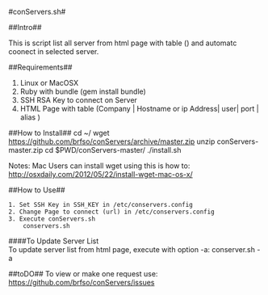 #conServers.sh#

##Intro##

This is script list all server from html page with table (<td>) and automatc coonect  in selected server.

##Requirements##

1. Linux or MacOSX
2. Ruby with bundle (gem install bundle)
2. SSH RSA Key to connect on Server
3. HTML Page with table (Company | Hostname or ip Address| user| port | alias )
	
##How to Install##
	cd ~/
	wget https://github.com/brfso/conServers/archive/master.zip
	unzip conServers-master.zip
	cd $PWD/conServers-master/
	./install.sh

Notes: Mac Users can install wget using this is how to: http://osxdaily.com/2012/05/22/install-wget-mac-os-x/
	
##How to Use##

	1. Set SSH Key in SSH_KEY in /etc/conservers.config
	2. Change Page to connect (url) in /etc/conservers.config
	3. Execute conServers.sh
		conservers.sh
		
####To Update Server List	
	To update server list from html page, execute with option -a:
	conserver.sh -a

##toDO##
To view or make one request use: https://github.com/brfso/conServers/issues

